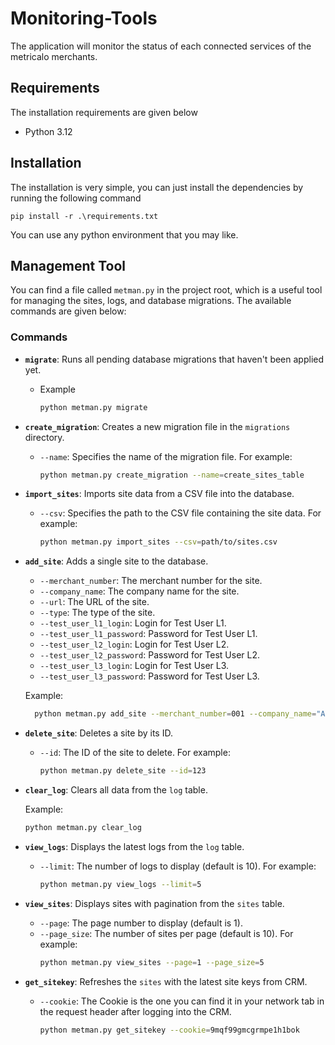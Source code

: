 # Monitoring-Tools

The application will monitor the status of each connected services of the metricalo merchants.

## Requirements

The installation requirements are given below

- Python 3.12

## Installation

The installation is very simple, you can just install the dependencies by running the following command

`pip install -r .\requirements.txt`

You can use any python environment that you may like.

## Management Tool

You can find a file called `metman.py` in the project root, which is a useful tool for managing the sites, logs, and database migrations. The available commands are given below:

### Commands

- **`migrate`**: Runs all pending database migrations that haven't been applied yet.
  - Example
    ```sh
    python metman.py migrate
    ```

- **`create_migration`**: Creates a new migration file in the `migrations` directory.
  - `--name`: Specifies the name of the migration file. For example:
    ```sh
    python metman.py create_migration --name=create_sites_table
    ```

- **`import_sites`**: Imports site data from a CSV file into the database.
  - `--csv`: Specifies the path to the CSV file containing the site data. For example:
    ```sh
    python metman.py import_sites --csv=path/to/sites.csv
    ```

- **`add_site`**: Adds a single site to the database.
  - `--merchant_number`: The merchant number for the site.
  - `--company_name`: The company name for the site.
  - `--url`: The URL of the site.
  - `--type`: The type of the site.
  - `--test_user_l1_login`: Login for Test User L1.
  - `--test_user_l1_password`: Password for Test User L1.
  - `--test_user_l2_login`: Login for Test User L2.
  - `--test_user_l2_password`: Password for Test User L2.
  - `--test_user_l3_login`: Login for Test User L3.
  - `--test_user_l3_password`: Password for Test User L3.

  Example:
    ```sh
      python metman.py add_site --merchant_number=001 --company_name="Acme Corp" --url=https://example.com --type=Retail --test_user_l1_login=login1 --test_user_l1_password=password1 --test_user_l2_login=login2 --test_user_l2_password=password2 --test_user_l3_login=login3 --test_user_l3_password=password3
    ```

- **`delete_site`**: Deletes a site by its ID.
  - `--id`: The ID of the site to delete. For example:
    ```sh
    python metman.py delete_site --id=123
    ```

- **`clear_log`**: Clears all data from the `log` table.

  Example:
    ```sh
    python metman.py clear_log
    ```

- **`view_logs`**: Displays the latest logs from the `log` table.
  - `--limit`: The number of logs to display (default is 10). For example:
    ```sh
    python metman.py view_logs --limit=5
    ```

- **`view_sites`**: Displays sites with pagination from the `sites` table.
  - `--page`: The page number to display (default is 1).
  - `--page_size`: The number of sites per page (default is 10). For example:
    ```sh
    python metman.py view_sites --page=1 --page_size=5
    ```

- **`get_sitekey`**: Refreshes the `sites` with the latest site keys from CRM.
  - `--cookie`: The Cookie is the one you can find it in your network tab in the request header after logging into the CRM.
    ```sh
    python metman.py get_sitekey --cookie=9mqf99gmcgrmpe1h1bok
    ```
